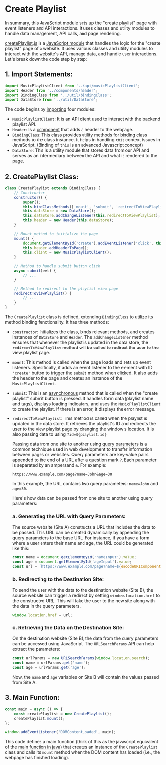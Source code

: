 # Create Playlist

In summary, this JavaScript module sets up the "create playlist" page with event listeners and API interactions. It uses classes and utility modules to handle data management, API calls, and page rendering.

[createPlaylist.js](./createPlaylist.js) is a [JavaScript module](https://developer.mozilla.org/en-US/docs/Web/JavaScript/Guide/Modules) that handles the logic for the "create playlist" page of a website. It uses various classes and utility modules to interact with the website's API, manage data, and handle user interactions. Let's break down the code step by step:

## 1. Import Statements:
```javascript
import MusicPlaylistClient from '../api/musicPlaylistClient';
import Header from '../components/header';
import BindingClass from '../util/bindingClass';
import DataStore from '../util/DataStore';
```
The code begins by [importing](https://developer.mozilla.org/en-US/docs/Web/JavaScript/Guide/Modules#importing_features_into_your_script) four modules:

- `MusicPlaylistClient`: It is an API client used to interact with the backend playlist API.
- `Header`: Is a [component](https://dev.to/xavortm/what-are-components-in-the-front-end-and-why-do-we-need-them-2o2p) that adds a header to the webpage.
- `BindingClass`: This class provides utility methods for binding class methods to the class instance. It helps in handling `this` context issues in JavaScript. (Binding of `this` is an advanced Javascript concept)
- `DataStore`: This is a utility module that stores data from our API and serves as an intermediary between the API and what is rendered to the page.

## 2. CreatePlaylist Class:
```javascript
class CreatePlaylist extends BindingClass {
    // Constructor
    constructor() {
        super();
        this.bindClassMethods(['mount', 'submit', 'redirectToViewPlaylist'], this);
        this.dataStore = new DataStore();
        this.dataStore.addChangeListener(this.redirectToViewPlaylist);
        this.header = new Header(this.dataStore);
    }

    // Mount method to initialize the page
    mount() {
        document.getElementById('create').addEventListener('click', this.submit);
        this.header.addHeaderToPage();
        this.client = new MusicPlaylistClient();
    }

    // Method to handle submit button click
    async submit(evt) {
        // ...
    }

    // Method to redirect to the playlist view page
    redirectToViewPlaylist() {
        // ...
    }
}
```
The `CreatePlaylist` class is defined, extending `BindingClass` to utilize its method binding functionality. It has three methods:

- `constructor`: Initializes the class, binds relevant methods, and creates instances of `DataStore` and `Header`. The `addChangeListener` method ensures that whenever the playlist is updated in the data store, the `redirectToViewPlaylist` method will be called to redirect the user to the view playlist page.

- `mount`: This method is called when the page loads and sets up event listeners. Specifically, it adds an event listener to the element with ID `'create'` button to trigger the `submit` method when clicked. It also adds the header to the page and creates an instance of the `MusicPlaylistClient`.

- `submit`: This is an [asynchronous](https://www.freecodecamp.org/news/asynchronous-programming-in-javascript#conclusion) method that is called when the "create playlist" submit button is pressed. It handles form data (playlist name and tags), displays loading indicators, and uses the `MusicPlaylistClient` to create the playlist. If there is an error, it displays the error message.

- `redirectToViewPlaylist`: This method is called when the playlist is updated in the data store. It retrieves the playlist's ID and redirects the user to the view playlist page by changing the window's location. It is also passing data to using `?id=${playlist.id}` 

    Passing data from one site to another using [query parameters](https://www.abstractapi.com/api-glossary/query-parameters#what-are-query-parameters) is a common technique used in web development to transfer information between pages or websites. Query parameters are key-value pairs appended to the end of a URL after a question mark `?`. Each parameter is separated by an ampersand `&`.
    For example:

    ```
    https://www.example.com/page?name=John&age=30
    ```

    In this example, the URL contains two query parameters: `name=John` and `age=30`.

    Here's how data can be passed from one site to another using query parameters:

    ### a. Generating the URL with Query Parameters:
    The source website (Site A) constructs a URL that includes the data to be passed. This URL can be created dynamically by appending the query parameters to the base URL. For instance, if you have a form where a user enters their name and age, the URL could be generated like this:

    ```javascript
    const name = document.getElementById('nameInput').value;
    const age = document.getElementById('ageInput').value;
    const url = `https://www.example.com/page?name=${encodeURIComponent(name)}&age=${encodeURIComponent(age)}`;
    ```

    ### b. Redirecting to the Destination Site:
    To send the user with the data to the destination website (Site B), the source website can trigger a redirect by setting `window.location.href` to the constructed URL. This will take the user to the new site along with the data in the query parameters.

    ```javascript
    window.location.href = url;
    ```

    ### c. Retrieving the Data on the Destination Site:
    On the destination website (Site B), the data from the query parameters can be accessed using JavaScript. The `URLSearchParams` API can help extract the parameters:

    ```javascript
    const urlParams = new URLSearchParams(window.location.search);
    const name = urlParams.get('name');
    const age = urlParams.get('age');
    ```

    Now, the `name` and `age` variables on Site B will contain the values passed from Site A.


## 3. Main Function:
```javascript
const main = async () => {
    const createPlaylist = new CreatePlaylist();
    createPlaylist.mount();
};

window.addEventListener('DOMContentLoaded', main);
```
This code defines a main function (think of this as the javascript equivalent of the [main function in java](https://www.geeksforgeeks.org/java-main-method-public-static-void-main-string-args/)) that creates an instance of the `CreatePlaylist` class and calls its `mount` method when the DOM content has loaded (i.e., the webpage has finished loading).